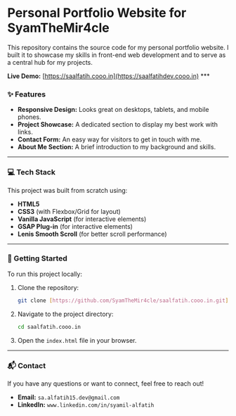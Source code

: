# Personal Portfolio Website for SyamTheMir4cle

This repository contains the source code for my personal portfolio website. I built it to showcase my skills in front-end web development and to serve as a central hub for my projects.

**Live Demo:** [https://saalfatih.cooo.in](https://saalfatihdev.cooo.in) ***

### ✨ Features

* **Responsive Design:** Looks great on desktops, tablets, and mobile phones.
* **Project Showcase:** A dedicated section to display my best work with links.
* **Contact Form:** An easy way for visitors to get in touch with me.
* **About Me Section:** A brief introduction to my background and skills.

***

### 💻 Tech Stack

This project was built from scratch using:

* **HTML5**
* **CSS3** (with Flexbox/Grid for layout)
* **Vanilla JavaScript** (for interactive elements)
* **GSAP Plug-in** (for interactive elements)
* **Lenis Smooth Scroll** (for better scroll performance)

***

### 🚀 Getting Started

To run this project locally:

1.  Clone the repository:
    ```bash
    git clone [https://github.com/SyamTheMir4cle/saalfatih.cooo.in.git](https://github.com/SyamTheMir4cle/saalfatih.cooo.in.git)
    ```
2.  Navigate to the project directory:
    ```bash
    cd saalfatih.cooo.in
    ```
3.  Open the `index.html` file in your browser.

***

### 📬 Contact

If you have any questions or want to connect, feel free to reach out!

* **Email:** `sa.alfatih15.dev@gmail.com`
* **LinkedIn:** `www.linkedin.com/in/syamil-alfatih`
